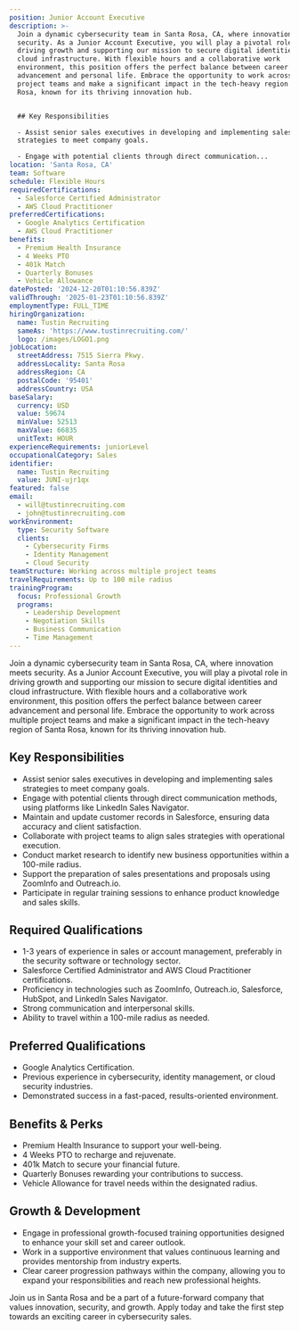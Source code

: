 ```yaml
---
position: Junior Account Executive
description: >-
  Join a dynamic cybersecurity team in Santa Rosa, CA, where innovation meets
  security. As a Junior Account Executive, you will play a pivotal role in
  driving growth and supporting our mission to secure digital identities and
  cloud infrastructure. With flexible hours and a collaborative work
  environment, this position offers the perfect balance between career
  advancement and personal life. Embrace the opportunity to work across multiple
  project teams and make a significant impact in the tech-heavy region of Santa
  Rosa, known for its thriving innovation hub.


  ## Key Responsibilities

  - Assist senior sales executives in developing and implementing sales
  strategies to meet company goals.

  - Engage with potential clients through direct communication...
location: 'Santa Rosa, CA'
team: Software
schedule: Flexible Hours
requiredCertifications:
  - Salesforce Certified Administrator
  - AWS Cloud Practitioner
preferredCertifications:
  - Google Analytics Certification
  - AWS Cloud Practitioner
benefits:
  - Premium Health Insurance
  - 4 Weeks PTO
  - 401k Match
  - Quarterly Bonuses
  - Vehicle Allowance
datePosted: '2024-12-20T01:10:56.839Z'
validThrough: '2025-01-23T01:10:56.839Z'
employmentType: FULL_TIME
hiringOrganization:
  name: Tustin Recruiting
  sameAs: 'https://www.tustinrecruiting.com/'
  logo: /images/LOGO1.png
jobLocation:
  streetAddress: 7515 Sierra Pkwy.
  addressLocality: Santa Rosa
  addressRegion: CA
  postalCode: '95401'
  addressCountry: USA
baseSalary:
  currency: USD
  value: 59674
  minValue: 52513
  maxValue: 66835
  unitText: HOUR
experienceRequirements: juniorLevel
occupationalCategory: Sales
identifier:
  name: Tustin Recruiting
  value: JUNI-ujr1qx
featured: false
email:
  - will@tustinrecruiting.com
  - john@tustinrecruiting.com
workEnvironment:
  type: Security Software
  clients:
    - Cybersecurity Firms
    - Identity Management
    - Cloud Security
teamStructure: Working across multiple project teams
travelRequirements: Up to 100 mile radius
trainingProgram:
  focus: Professional Growth
  programs:
    - Leadership Development
    - Negotiation Skills
    - Business Communication
    - Time Management
---
```



Join a dynamic cybersecurity team in Santa Rosa, CA, where innovation meets security. As a Junior Account Executive, you will play a pivotal role in driving growth and supporting our mission to secure digital identities and cloud infrastructure. With flexible hours and a collaborative work environment, this position offers the perfect balance between career advancement and personal life. Embrace the opportunity to work across multiple project teams and make a significant impact in the tech-heavy region of Santa Rosa, known for its thriving innovation hub.

## Key Responsibilities
- Assist senior sales executives in developing and implementing sales strategies to meet company goals.
- Engage with potential clients through direct communication methods, using platforms like LinkedIn Sales Navigator.
- Maintain and update customer records in Salesforce, ensuring data accuracy and client satisfaction.
- Collaborate with project teams to align sales strategies with operational execution.
- Conduct market research to identify new business opportunities within a 100-mile radius.
- Support the preparation of sales presentations and proposals using ZoomInfo and Outreach.io.
- Participate in regular training sessions to enhance product knowledge and sales skills.

## Required Qualifications
- 1-3 years of experience in sales or account management, preferably in the security software or technology sector.
- Salesforce Certified Administrator and AWS Cloud Practitioner certifications.
- Proficiency in technologies such as ZoomInfo, Outreach.io, Salesforce, HubSpot, and LinkedIn Sales Navigator.
- Strong communication and interpersonal skills.
- Ability to travel within a 100-mile radius as needed.

## Preferred Qualifications
- Google Analytics Certification.
- Previous experience in cybersecurity, identity management, or cloud security industries.
- Demonstrated success in a fast-paced, results-oriented environment.

## Benefits & Perks
- Premium Health Insurance to support your well-being.
- 4 Weeks PTO to recharge and rejuvenate.
- 401k Match to secure your financial future.
- Quarterly Bonuses rewarding your contributions to success.
- Vehicle Allowance for travel needs within the designated radius.

## Growth & Development
- Engage in professional growth-focused training opportunities designed to enhance your skill set and career outlook.
- Work in a supportive environment that values continuous learning and provides mentorship from industry experts.
- Clear career progression pathways within the company, allowing you to expand your responsibilities and reach new professional heights.

Join us in Santa Rosa and be a part of a future-forward company that values innovation, security, and growth. Apply today and take the first step towards an exciting career in cybersecurity sales.
